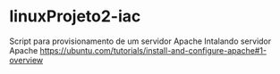 # linuxProjeto2-iac
Script para provisionamento de um servidor Apache
Intalando servidor Apache
https://ubuntu.com/tutorials/install-and-configure-apache#1-overview
